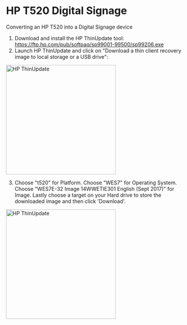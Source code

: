 # HP T520 Digital Signage
Converting an HP T520 into a Digital Signage device

1. Download and install the HP ThinUpdate tool: https://ftp.hp.com/pub/softpaq/sp99001-99500/sp99206.exe
2. Launch HP ThinUpdate and click on "Download a thin client recovery image to local storage or a USB drive":

<img alt="HP ThinUpdate" src="https://user-images.githubusercontent.com/94996203/181450685-8166da6a-83c2-454f-8f61-1aba2179f3d3.png" width="300">

3. Choose "t520" for Platform. Choose "WES7" for Operating System. Choose "WES7E-32 Image 14WWETIE301 English (Sept 2017)" for Image. Lastly choose a target on your Hard drive to store the downloaded image and then click 'Download'.

<img alt="HP ThinUpdate" src="https://user-images.githubusercontent.com/94996203/181452361-48f5c60c-e388-46c7-8c0c-8d8ea3c58c9e.png" width="300">
